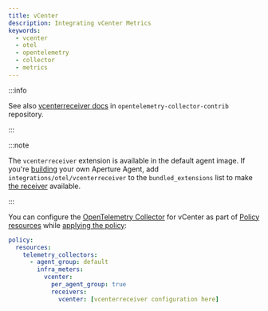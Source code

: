 ```yaml
---
title: vCenter
description: Integrating vCenter Metrics
keywords:
  - vcenter
  - otel
  - opentelemetry
  - collector
  - metrics
---
```


:::info

See also [vcenterreceiver docs][receiver] in `opentelemetry-collector-contrib`
repository.

:::

:::note

The `vcenterreceiver` extension is available in the default agent image. If
you're [building][build] your own Aperture Agent, add
`integrations/otel/vcenterreceiver` to the `bundled_extensions` list to make
[the receiver][receiver] available.

:::

You can configure the [OpenTelemetry Collector][opentelemetry-collector] for
vCenter as part of [Policy resources][policy-resources] while [applying the
policy][applying-policy]:

```yaml
policy:
  resources:
    telemetry_collectors:
      - agent_group: default
        infra_meters:
          vcenter:
            per_agent_group: true
            receivers:
              vcenter: [vcenterreceiver configuration here]
```

[build]: /reference/aperturectl/build/agent/agent.md
[receiver]:
  https://github.com/open-telemetry/opentelemetry-collector-contrib/tree/main/receiver/vcenterreceiver
[opentelemetry-collector]: /reference/policies/spec.md#telemetry-collector
[applying-policy]: /applying-policies/applying-policies.md
[policy-resources]: /reference/policies/spec.md#resources
